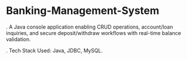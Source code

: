 # Banking-Management-System

 . A Java console application enabling CRUD operations, account/loan inquiries, and secure deposit/withdraw workflows with real-time balance validation.

 . Tech Stack Used: Java, JDBC, MySQL.
